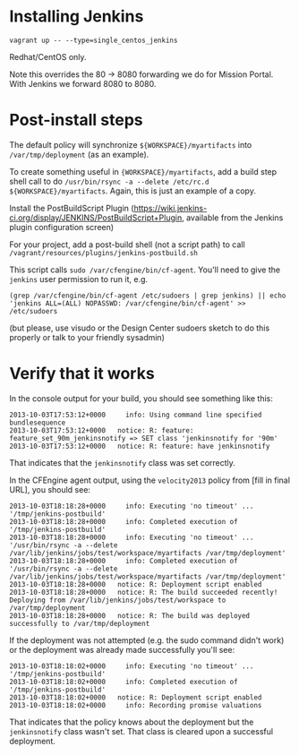 # Installing Jenkins

`vagrant up -- --type=single_centos_jenkins`

Redhat/CentOS only.

Note this overrides the 80 -> 8080 forwarding we do for Mission Portal.  With Jenkins we forward 8080 to 8080.

# Post-install steps

The default policy will synchronize `${WORKSPACE}/myartifacts` into
`/var/tmp/deployment` (as an example).

To create something useful in `{WORKSPACE}/myartifacts`, add a build
step shell call to do `/usr/bin/rsync -a --delete /etc/rc.d
${WORKSPACE}/myartifacts`.  Again, this is just an example of a copy.

Install the PostBuildScript Plugin (https://wiki.jenkins-ci.org/display/JENKINS/PostBuildScript+Plugin, available from the Jenkins plugin configuration screen)

For your project, add a post-build shell (not a script path) to call `/vagrant/resources/plugins/jenkins-postbuild.sh`

This script calls `sudo /var/cfengine/bin/cf-agent`.  You'll need to give the `jenkins` user permission to run it, e.g.

```
(grep /var/cfengine/bin/cf-agent /etc/sudoers | grep jenkins) || echo 'jenkins ALL=(ALL) NOPASSWD: /var/cfengine/bin/cf-agent' >> /etc/sudoers
```

(but please, use visudo or the Design Center sudoers sketch to do this
properly or talk to your friendly sysadmin)

# Verify that it works

In the console output for your build, you should see something like this:

```
2013-10-03T17:53:12+0000     info: Using command line specified bundlesequence
2013-10-03T17:53:12+0000   notice: R: feature: feature_set_90m_jenkinsnotify => SET class 'jenkinsnotify for '90m'
2013-10-03T17:53:12+0000   notice: R: feature: have jenkinsnotify
```

That indicates that the `jenkinsnotify` class was set correctly.

In the CFEngine agent output, using the `velocity2013` policy from [fill in final URL], you should see:

```
2013-10-03T18:18:28+0000     info: Executing 'no timeout' ... '/tmp/jenkins-postbuild'
2013-10-03T18:18:28+0000     info: Completed execution of '/tmp/jenkins-postbuild'
2013-10-03T18:18:28+0000     info: Executing 'no timeout' ... '/usr/bin/rsync -a --delete /var/lib/jenkins/jobs/test/workspace/myartifacts /var/tmp/deployment'
2013-10-03T18:18:28+0000     info: Completed execution of '/usr/bin/rsync -a --delete /var/lib/jenkins/jobs/test/workspace/myartifacts /var/tmp/deployment'
2013-10-03T18:18:28+0000   notice: R: Deployment script enabled
2013-10-03T18:18:28+0000   notice: R: The build succeeded recently!  Deploying from /var/lib/jenkins/jobs/test/workspace to /var/tmp/deployment
2013-10-03T18:18:28+0000   notice: R: The build was deployed successfully to /var/tmp/deployment
```

If the deployment was not attempted (e.g. the sudo command didn't
work) or the deployment was already made successfully you'll see:

```
2013-10-03T18:18:02+0000     info: Executing 'no timeout' ... '/tmp/jenkins-postbuild'
2013-10-03T18:18:02+0000     info: Completed execution of '/tmp/jenkins-postbuild'
2013-10-03T18:18:02+0000   notice: R: Deployment script enabled
2013-10-03T18:18:02+0000     info: Recording promise valuations
```

That indicates that the policy knows about the deployment but the
`jenkinsnotify` class wasn't set.  That class is cleared upon a
successful deployment.
